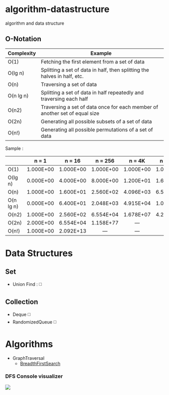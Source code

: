 # algorithm-datastructure

algorithm and data structure


## O-Notation

| Complexity | Example                                                                    |
|------------|----------------------------------------------------------------------------|
| O(1)       | Fetching the first element from a set of data                              |
| O(lg n)    | Splitting a set of data in half, then splitting the halves in half, etc.   |
| O(n)       | Traversing a set of data                                                   |
| O(n lg n)  | Splitting a set of data in half repeatedly and traversing each half        |
| O(n2)      | Traversing a set of data once for each member of another set of equal size |
| O(2n)      | Generating all possible subsets of a set of data                           |
| O(n!)      | Generating all possible permutations of a set of data                      |


Sample :

|           |   n = 1   |   n = 16  |  n = 256  |   n = 4K  |  n = 64K  |   n = 1M  |
|-----------|:---------:|:---------:|:---------:|:---------:|:---------:|:---------:|
| O(1)      | 1.000E+00 | 1.000E+00 | 1.000E+00 | 1.000E+00 | 1.000E+00 | 1.000E+00 |
| O(lg n)   | 0.000E+00 | 4.000E+00 | 8.000E+00 | 1.200E+01 | 1.600E+01 | 2.000E+01 |
| O(n)      | 1.000E+00 | 1.600E+01 | 2.560E+02 | 4.096E+03 | 6.554E+04 | 1.049E+06 |
| O(n lg n) | 0.000E+00 | 6.400E+01 | 2.048E+03 | 4.915E+04 | 1.049E+06 | 2.097E+07 |
| O(n2)     | 1.000E+00 | 2.560E+02 | 6.554E+04 | 1.678E+07 | 4.295E+09 | 1.100E+12 |
| O(2n)     | 2.000E+00 | 6.554E+04 | 1.158E+77 |     —     |     —     |     —     |
| O(n!)     | 1.000E+00 | 2.092E+13 |     —     |     —     |     —     |     —     |


# Data Structures

## Set

- Union Find : :white_medium_square:

## Collection
- Deque :white_medium_square:
- RandomizedQueue  :white_medium_square:


# Algorithms

- GraphTraversal
  - [BreadthFirstSearch](src/Algorithms/GraphTraversal/BreadthFirstSearch.cs)

### DFS Console visualizer

![](https://raw.githubusercontent.com/evilz/algorithm-datastructure/master/DFS-Visualizer.gif)
